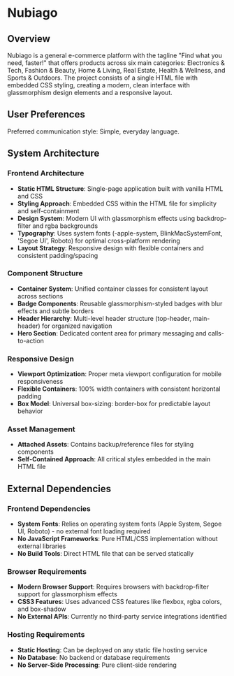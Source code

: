 # Nubiago

## Overview

Nubiago is a general e-commerce platform with the tagline "Find what you need, faster!" that offers products across six main categories: Electronics & Tech, Fashion & Beauty, Home & Living, Real Estate, Health & Wellness, and Sports & Outdoors. The project consists of a single HTML file with embedded CSS styling, creating a modern, clean interface with glassmorphism design elements and a responsive layout.

## User Preferences

Preferred communication style: Simple, everyday language.

## System Architecture

### Frontend Architecture
- **Static HTML Structure**: Single-page application built with vanilla HTML and CSS
- **Styling Approach**: Embedded CSS within the HTML file for simplicity and self-containment
- **Design System**: Modern UI with glassmorphism effects using backdrop-filter and rgba backgrounds
- **Typography**: Uses system fonts (-apple-system, BlinkMacSystemFont, 'Segoe UI', Roboto) for optimal cross-platform rendering
- **Layout Strategy**: Responsive design with flexible containers and consistent padding/spacing

### Component Structure
- **Container System**: Unified container classes for consistent layout across sections
- **Badge Components**: Reusable glassmorphism-styled badges with blur effects and subtle borders
- **Header Hierarchy**: Multi-level header structure (top-header, main-header) for organized navigation
- **Hero Section**: Dedicated content area for primary messaging and calls-to-action

### Responsive Design
- **Viewport Optimization**: Proper meta viewport configuration for mobile responsiveness
- **Flexible Containers**: 100% width containers with consistent horizontal padding
- **Box Model**: Universal box-sizing: border-box for predictable layout behavior

### Asset Management
- **Attached Assets**: Contains backup/reference files for styling components
- **Self-Contained Approach**: All critical styles embedded in the main HTML file

## External Dependencies

### Frontend Dependencies
- **System Fonts**: Relies on operating system fonts (Apple System, Segoe UI, Roboto) - no external font loading required
- **No JavaScript Frameworks**: Pure HTML/CSS implementation without external libraries
- **No Build Tools**: Direct HTML file that can be served statically

### Browser Requirements
- **Modern Browser Support**: Requires browsers with backdrop-filter support for glassmorphism effects
- **CSS3 Features**: Uses advanced CSS features like flexbox, rgba colors, and box-shadow
- **No External APIs**: Currently no third-party service integrations identified

### Hosting Requirements
- **Static Hosting**: Can be deployed on any static file hosting service
- **No Database**: No backend or database requirements
- **No Server-Side Processing**: Pure client-side rendering